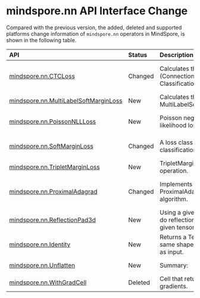 # mindspore.nn API Interface Change

Compared with the previous version, the added, deleted and supported platforms change information of `mindspore.nn` operators in MindSpore, is shown in the following table.

|API|Status|Description|Support Platform|Class
|:----|:----|:----|:----|:----
[mindspore.nn.CTCLoss](https://mindspore.cn/docs/en/master/api_python/nn/mindspore.nn.CTCLoss.html#mindspore.nn.CTCLoss)|Changed|Calculates the CTC (Connectionist Temporal Classification) loss.|r2.0.0-alpha: Ascend/CPU => master: Ascend/GPU/CPU|Loss Function
[mindspore.nn.MultiLabelSoftMarginLoss](https://mindspore.cn/docs/en/master/api_python/nn/mindspore.nn.MultiLabelSoftMarginLoss.html#mindspore.nn.MultiLabelSoftMarginLoss)|New|Calculates the MultiLabelSoftMarginLoss.|master: Ascend/GPU/CPU|Loss Function
[mindspore.nn.PoissonNLLLoss](https://mindspore.cn/docs/en/master/api_python/nn/mindspore.nn.PoissonNLLLoss.html#mindspore.nn.PoissonNLLLoss)|New|Poisson negative log likelihood loss.|r2.0.0-alpha: master: Ascend/GPU/CPU|Loss Function
[mindspore.nn.SoftMarginLoss](https://mindspore.cn/docs/en/master/api_python/nn/mindspore.nn.SoftMarginLoss.html#mindspore.nn.SoftMarginLoss)|Changed|A loss class for two-class classification problems.|r2.0.0-alpha: Ascend/GPU => master: Ascend|Loss Function
[mindspore.nn.TripletMarginLoss](https://mindspore.cn/docs/en/master/api_python/nn/mindspore.nn.TripletMarginLoss.html#mindspore.nn.TripletMarginLoss)|New|TripletMarginLoss operation.|master: GPU|Loss Function
[mindspore.nn.ProximalAdagrad](https://mindspore.cn/docs/en/master/api_python/nn/mindspore.nn.ProximalAdagrad.html#mindspore.nn.ProximalAdagrad)|Changed|Implements the ProximalAdagrad algorithm.|r2.0.0-alpha: Ascend/GPU/CPU => master: Ascend/GPU|Optimizer
[mindspore.nn.ReflectionPad3d](https://mindspore.cn/docs/en/master/api_python/nn/mindspore.nn.ReflectionPad3d.html#mindspore.nn.ReflectionPad3d)|New|Using a given padding to do reflection pad the given tensor.|master: Ascend/GPU/CPU|Padding Layer
[mindspore.nn.Identity](https://mindspore.cn/docs/en/master/api_python/nn/mindspore.nn.Identity.html#mindspore.nn.Identity)|New|Returns a Tensor with the same shape and contents as input.|master: Ascend/GPU/CPU|Tools
[mindspore.nn.Unflatten](https://mindspore.cn/docs/en/master/api_python/nn/mindspore.nn.Unflatten.html#mindspore.nn.Unflatten)|New|Summary:|master: Ascend/GPU/CPU|Tools
[mindspore.nn.WithGradCell](https://mindspore.cn/docs/en/r2.0.0-alpha/api_python/nn/mindspore.nn.WithGradCell.html#mindspore.nn.WithGradCell)|Deleted|Cell that returns the gradients.|Ascend/GPU/CPU|Wrapper Layer
